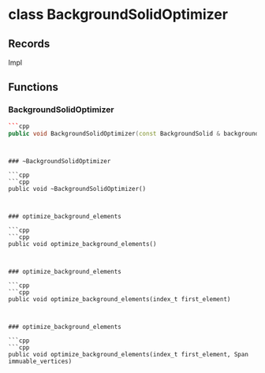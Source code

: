 # class BackgroundSolidOptimizer


## Records

Impl



## Functions

### BackgroundSolidOptimizer

```cpp
```cpp
public void BackgroundSolidOptimizer(const BackgroundSolid & background, BackgroundSolidModifier & modifier)
```
```


### ~BackgroundSolidOptimizer

```cpp
```cpp
public void ~BackgroundSolidOptimizer()
```
```


### optimize_background_elements

```cpp
```cpp
public void optimize_background_elements()
```
```


### optimize_background_elements

```cpp
```cpp
public void optimize_background_elements(index_t first_element)
```
```


### optimize_background_elements

```cpp
```cpp
public void optimize_background_elements(index_t first_element, Span immuable_vertices)
```
```





